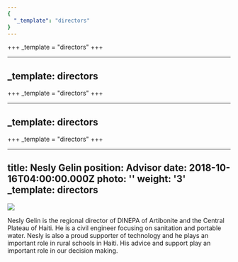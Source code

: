```yaml
---
{
  "_template": "directors"
}
---
```


+++
_template = "directors"
+++


---
_template: directors
---






+++
_template = "directors"
+++

---
_template: directors
---


+++
_template = "directors"
+++

---
title: Nesly Gelin
position: Advisor
date: 2018-10-16T04:00:00.000Z
photo: ''
weight: '3'
_template: directors
---


![](/LeslyGelin.jpg)

Nesly Gelin is the regional director of DINEPA of Artibonite and the Central Plateau of Haiti. He is a civil engineer focusing on sanitation and portable water. Nesly is also a proud supporter of technology and he plays an important role in rural schools in Haiti. His advice and support play an important role in our decision making.
